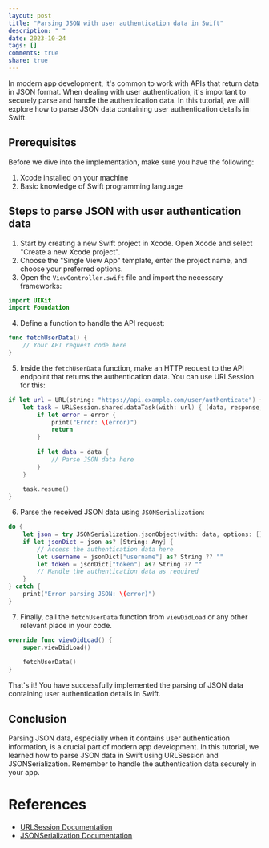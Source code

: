 ```yaml
---
layout: post
title: "Parsing JSON with user authentication data in Swift"
description: " "
date: 2023-10-24
tags: []
comments: true
share: true
---
```


In modern app development, it's common to work with APIs that return data in JSON format. When dealing with user authentication, it's important to securely parse and handle the authentication data. In this tutorial, we will explore how to parse JSON data containing user authentication details in Swift.

## Prerequisites
Before we dive into the implementation, make sure you have the following:

1. Xcode installed on your machine
2. Basic knowledge of Swift programming language

## Steps to parse JSON with user authentication data

1. Start by creating a new Swift project in Xcode. Open Xcode and select "Create a new Xcode project".
2. Choose the "Single View App" template, enter the project name, and choose your preferred options.
3. Open the `ViewController.swift` file and import the necessary frameworks:

```swift
import UIKit
import Foundation
```

4. Define a function to handle the API request:

```swift
func fetchUserData() {
    // Your API request code here
}
```

5. Inside the `fetchUserData` function, make an HTTP request to the API endpoint that returns the authentication data. You can use URLSession for this:

```swift
if let url = URL(string: "https://api.example.com/user/authenticate") {
    let task = URLSession.shared.dataTask(with: url) { (data, response, error) in
        if let error = error {
            print("Error: \(error)")
            return
        }
        
        if let data = data {
            // Parse JSON data here
        }
    }
    
    task.resume()
}
```

6. Parse the received JSON data using `JSONSerialization`:

```swift
do {
    let json = try JSONSerialization.jsonObject(with: data, options: [])
    if let jsonDict = json as? [String: Any] {
        // Access the authentication data here
        let username = jsonDict["username"] as? String ?? ""
        let token = jsonDict["token"] as? String ?? ""
        // Handle the authentication data as required
    }
} catch {
    print("Error parsing JSON: \(error)")
}
```

7. Finally, call the `fetchUserData` function from `viewDidLoad` or any other relevant place in your code.

```swift
override func viewDidLoad() {
    super.viewDidLoad()
    
    fetchUserData()
}
```

That's it! You have successfully implemented the parsing of JSON data containing user authentication details in Swift.

## Conclusion
Parsing JSON data, especially when it contains user authentication information, is a crucial part of modern app development. In this tutorial, we learned how to parse JSON data in Swift using URLSession and JSONSerialization. Remember to handle the authentication data securely in your app.

# References
- [URLSession Documentation](https://developer.apple.com/documentation/foundation/urlsession)
- [JSONSerialization Documentation](https://developer.apple.com/documentation/foundation/jsonserialization)
